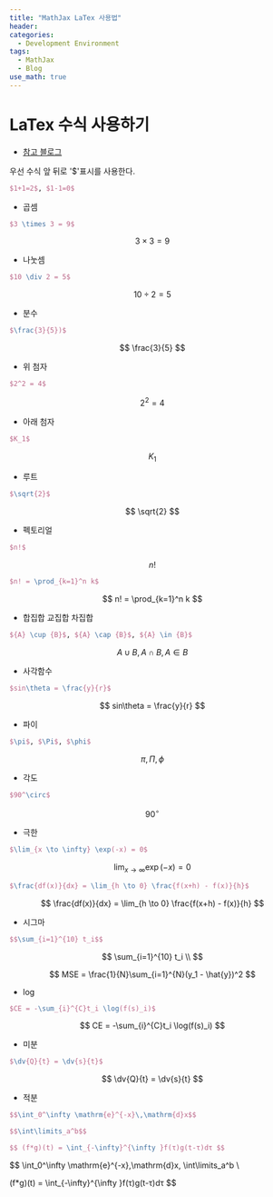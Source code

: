 ```yaml
---
title: "MathJax LaTex 사용법"
header:
categories:
  - Development Environment
tags:
  - MathJax
  - Blog
use_math: true
---
```




# LaTex 수식 사용하기

* [참고 블로그](http://egloos.zum.com/scienart/v/2665978)

우선 수식 앞 뒤로 '$'표시를 사용한다.

```latex
$1+1=2$, $1-1=0$
```

- 곱셈

```latex
$3 \times 3 = 9$
```

$$
3 \times 3 = 9
$$



- 나눗셈

```latex
$10 \div 2 = 5$
```

$$
10 \div 2 = 5
$$



* 분수

```latex
$\frac{3}{5})$
```

$$
\frac{3}{5}
$$

* 위 첨자

```latex
$2^2 = 4$
```

$$
2^2 = 4
$$

* 아래 첨자

```latex
$K_1$
```

$$
K_1
$$

* 루트

```latex
$\sqrt{2}$
```

$$
\sqrt{2}
$$

* 펙토리얼

```latex
$n!$
```

$$
n!
$$

```latex
$n! = \prod_{k=1}^n k$
```

$$
n! = \prod_{k=1}^n k
$$

* 합집합 교집합 차집합

```latex
${A} \cup {B}$, ${A} \cap {B}$, ${A} \in {B}$
```

$$
{A} \cup {B} , {A} \cap {B}, {A} \in {B}
$$

* 사각함수

```latex
$sin\theta = \frac{y}{r}$
```

$$
sin\theta = \frac{y}{r}
$$

* 파이

```latex
$\pi$, $\Pi$, $\phi$
```

$$
\pi, \Pi, \phi
$$

* 각도

```latex
$90^\circ$
```

$$
90^\circ
$$

* 극한

```latex
$\lim_{x \to \infty} \exp(-x) = 0$
```

$$
\lim_{x \to \infty} \exp(-x) = 0
$$

```latex
$\frac{df(x)}{dx} = \lim_{h \to 0} \frac{f(x+h) - f(x)}{h}$
```

$$
\frac{df(x)}{dx} = \lim_{h \to 0} \frac{f(x+h) - f(x)}{h}
$$

* 시그마

```latex
$$\sum_{i=1}^{10} t_i$$  
```

$$
\sum_{i=1}^{10} t_i \\
$$

$$
MSE = \frac{1}{N}\sum_{i=1}^{N}(y_1 -   \hat{y})^2
$$

* log

```latex
$CE = -\sum_{i}^{C}t_i \log(f(s)_i)$
```


$$
CE = -\sum_{i}^{C}t_i \log(f(s)_i)
$$

* 미분

```latex
$\dv{Q}{t} = \dv{s}{t}$
```

$$
\dv{Q}{t} = \dv{s}{t}
$$

* 적분

```latex
$$\int_0^\infty \mathrm{e}^{-x}\,\mathrm{d}x$$

$$\int\limits_a^b$$

$$ (f*g)(t) = \int_{-\infty}^{\infty }f(τ)g(t-τ)dτ $$
```

$$
\int_0^\infty \mathrm{e}^{-x}\,\mathrm{d}x, \int\limits_a^b \\

(f*g)(t) = \int_{-\infty}^{\infty }f(τ)g(t-τ)dτ
$$







































